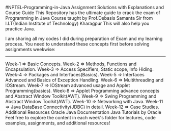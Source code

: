 #NPTEL-Programming-in-Java Assignment Solutions with Explanations and Course Guide
This Repository has the ultimate guide to crack the exam of Programming in Java Course taught by Prof.Debasis Samanta Sir from I.I.T(Indian Institute of Technology) Kharagpur
This will also help you practice Java.

I am sharing all my codes I did during preparation of Exam and my learning process.
You need to understand these concepts first before solving assignments weekwise:

--------------------------------------------------------------------------------------------------------------------------------------------------------------------------------------------
Week-1 => Basic Concepts.
Week-2 => Methods, Functions and Encapsulation.
Week-3 => Access Specifiers, Static scope, Info Hiding.
Week-4 => Packages and Interfaces(Basics).
Week-5 => Interfaces Advanced and Basics of Exception Handling.
Week-6 => Multithreading and IOStream.
Week-7 => IOStream advanced usage and Applet Programming(basics).
Week-8 => Applet Programming advance concepts and Abstract Window Toolkit(AWT).
Week-9 => Swing Programming and Abstract Window Toolkit(AWT).
Week-10 => Networking with Java.
Week-11 => Java DataBase Connectivity(JDBC) in detail.
Week-12 => Case Studies.
Additional Resources
Oracle Java Documentation
Java Tutorials by Oracle
Feel free to explore the content in each week's folder for lectures, code examples, assignments, and additional resources!
